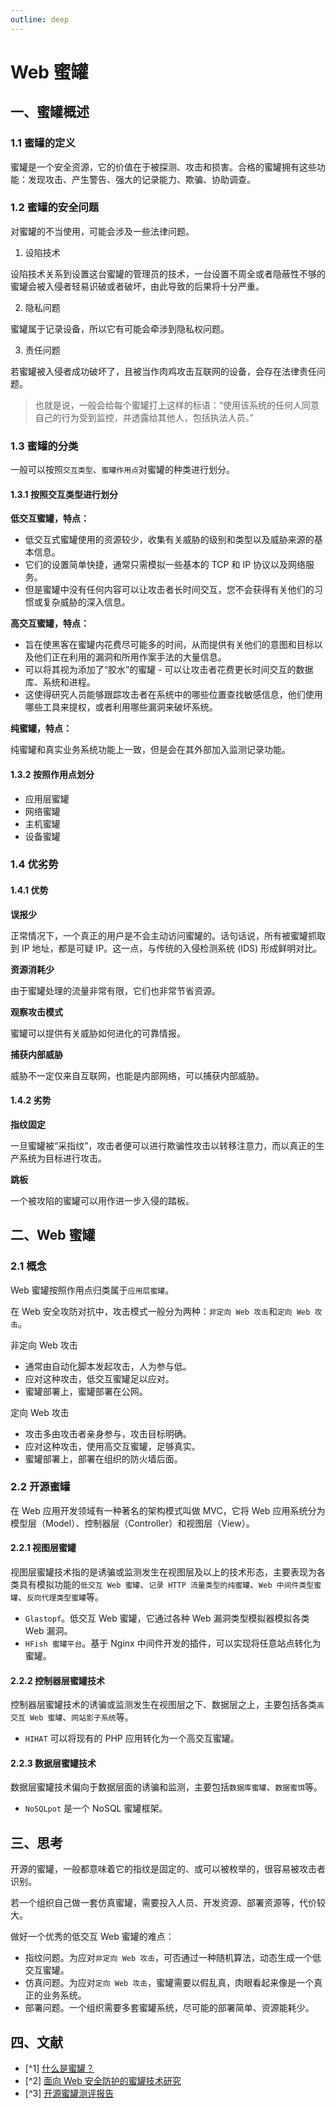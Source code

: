 ```yaml
---
outline: deep
---
```


# Web 蜜罐

## 一、蜜罐概述

### 1.1 蜜罐的定义

蜜罐是一个安全资源，它的价值在于被探测、攻击和损害。合格的蜜罐拥有这些功能：发现攻击、产生警告、强大的记录能力、欺骗、协助调查。

### 1.2 蜜罐的安全问题

对蜜罐的不当使用，可能会涉及一些法律问题。

1. 设陷技术

设陷技术关系到设置这台蜜罐的管理员的技术，一台设置不周全或者隐蔽性不够的蜜罐会被入侵者轻易识破或者破坏，由此导致的后果将十分严重。

2. 隐私问题

蜜罐属于记录设备，所以它有可能会牵涉到隐私权问题。

3. 责任问题

若蜜罐被入侵者成功破坏了，且被当作肉鸡攻击互联网的设备，会存在法律责任问题。

> 也就是说，一般会给每个蜜罐打上这样的标语：“使用该系统的任何人同意自己的行为受到监控，并透露给其他人，包括执法人员。”

### 1.3 蜜罐的分类

一般可以按照`交互类型`、`蜜罐作用点`对蜜罐的种类进行划分。

#### 1.3.1 按照交互类型进行划分

**低交互蜜罐，特点：**

- 低交互式蜜罐使用的资源较少，收集有关威胁的级别和类型以及威胁来源的基本信息。
- 它们的设置简单快捷，通常只需模拟一些基本的 TCP 和 IP 协议以及网络服务。
- 但是蜜罐中没有任何内容可以让攻击者长时间交互，您不会获得有关他们的习惯或复杂威胁的深入信息。

**高交互蜜罐，特点：**

- 旨在使黑客在蜜罐内花费尽可能多的时间，从而提供有关他们的意图和目标以及他们正在利用的漏洞和所用作案手法的大量信息。
- 可以将其视为添加了“胶水”的蜜罐 - 可以让攻击者花费更长时间交互的数据库、系统和进程。
- 这使得研究人员能够跟踪攻击者在系统中的哪些位置查找敏感信息，他们使用哪些工具来提权，或者利用哪些漏洞来破坏系统。

**纯蜜罐，特点：**

纯蜜罐和真实业务系统功能上一致，但是会在其外部加入监测记录功能。

#### 1.3.2 按照作用点划分

- 应用层蜜罐
- 网络蜜罐
- 主机蜜罐
- 设备蜜罐

### 1.4 优劣势

#### 1.4.1 优势

**误报少**

正常情况下，一个真正的用户是不会主动访问蜜罐的。话句话说，所有被蜜罐抓取到 IP 地址，都是可疑 IP。这一点，与传统的入侵检测系统 (IDS) 形成鲜明对比。

**资源消耗少**

由于蜜罐处理的流量非常有限，它们也非常节省资源。

**观察攻击模式**

蜜罐可以提供有关威胁如何进化的可靠情报。

**捕获内部威胁**

威胁不一定仅来自互联网，也能是内部网络，可以捕获内部威胁。

#### 1.4.2 劣势

**指纹固定**

一旦蜜罐被“采指纹”，攻击者便可以进行欺骗性攻击以转移注意力，而以真正的生产系统为目标进行攻击。

**跳板**

一个被攻陷的蜜罐可以用作进一步入侵的踏板。

## 二、Web 蜜罐

### 2.1 概念

Web 蜜罐按照作用点归类属于`应用层蜜罐`。

在 Web 安全攻防对抗中，攻击模式一般分为两种：`非定向 Web 攻击`和`定向 Web 攻击`。

非定向 Web 攻击

- 通常由自动化脚本发起攻击，人为参与低。
- 应对这种攻击，低交互蜜罐足以应对。
- 蜜罐部署上，蜜罐部署在公网。

定向 Web 攻击

- 攻击多由攻击者亲身参与，攻击目标明确。
- 应对这种攻击，使用高交互蜜罐，足够真实。
- 蜜罐部署上，部署在组织的防火墙后面。

### 2.2 开源蜜罐

在 Web 应用开发领域有一种著名的架构模式叫做 MVC，它将 Web 应用系统分为模型层（Model）、控制器层（Controller）和视图层（View）。

#### 2.2.1 视图层蜜罐

视图层蜜罐技术指的是诱骗或监测发生在视图层及以上的技术形态，主要表现为各类具有模拟功能的`低交互 Web 蜜罐`、`记录 HTTP 流量类型的纯蜜罐`、`Web 中间件类型蜜罐`、`反向代理类型蜜罐`等。

- `Glastopf`。低交互 Web 蜜罐，它通过各种 Web 漏洞类型模拟器模拟各类 Web 漏洞。
- `HFish 蜜罐平台`。基于 Nginx 中间件开发的插件，可以实现将任意站点转化为蜜罐。

#### 2.2.2 控制器层蜜罐技术

控制器层蜜罐技术的诱骗或监测发生在视图层之下、数据层之上，主要包括各类`高交互 Web 蜜罐`、`网站影子系统`等。

- `HIHAT` 可以将现有的 PHP 应用转化为一个高交互蜜罐。

#### 2.2.3 数据层蜜罐技术

数据层蜜罐技术偏向于数据层面的诱骗和监测，主要包括`数据库蜜罐`、`数据蜜饵`等。

- `NoSQLpot` 是一个 NoSQL 蜜罐框架。

## 三、思考

开源的蜜罐，一般都意味着它的指纹是固定的、或可以被枚举的，很容易被攻击者识别。

若一个组织自己做一套仿真蜜罐，需要投入人员、开发资源、部署资源等，代价较大。

做好一个优秀的低交互 Web 蜜罐的难点：

- 指纹问题。为应对`非定向 Web 攻击`，可否通过一种随机算法，动态生成一个低交互蜜罐。
- 仿真问题。为应对`定向 Web 攻击`，蜜罐需要以假乱真，肉眼看起来像是一个真正的业务系统。
- 部署问题。一个组织需要多套蜜罐系统，尽可能的部署简单、资源能耗少。

## 四、文献

- [^1] [什么是蜜罐？](https://www.kaspersky.com.cn/resource-center/threats/what-is-a-honeypot)
- [^2] [面向 Web 安全防护的蜜罐技术研究](https://www.gjbmj.gov.cn/n1/2022/0209/c411145-32348745.html)
- [^3] [开源蜜罐测评报告](https://www.freebuf.com/articles/paper/207739.html)
